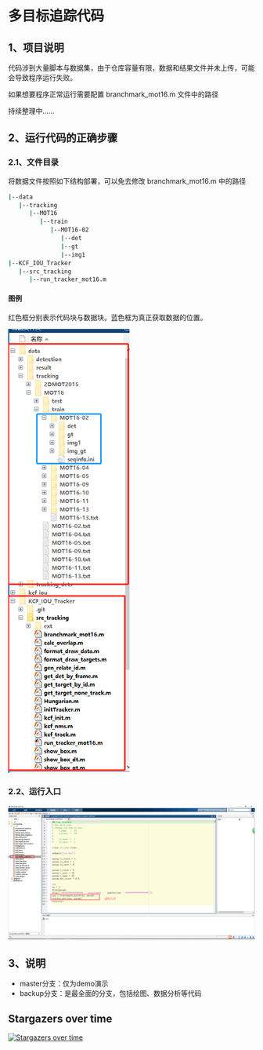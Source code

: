 # 多目标追踪代码

## 1、项目说明

代码涉到大量脚本与数据集，由于仓库容量有限，数据和结果文件并未上传，可能会导致程序运行失败。

如果想要程序正常运行需要配置 branchmark_mot16.m 文件中的路径

持续整理中......

## 2、运行代码的正确步骤

### 2.1、文件目录

将数据文件按照如下结构部署，可以免去修改 branchmark_mot16.m 中的路径

```bash
|--data
   |--tracking
      |--MOT16
         |--train
            |--MOT16-02
               |--det
               |--gt
               |--img1
|--KCF_IOU_Tracker
   |--src_tracking
      |--run_tracker_mot16.m
```

#### 图例

红色框分别表示代码块与数据块。蓝色框为真正获取数据的位置。

![pics/2.png](pics/2.png)

### 2.2、运行入口

![pics/1.png](pics/1.png)

## 3、说明

- master分支：仅为demo演示
- backup分支：是最全面的分支，包括绘图、数据分析等代码

## Stargazers over time

[![Stargazers over time](https://starchart.cc/HappyUncle/KCF_IOU_Tracker.svg)](https://starchart.cc/HappyUncle/KCF_IOU_Tracker)
    
